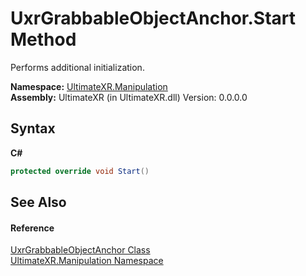 # UxrGrabbableObjectAnchor.Start Method 
 

Performs additional initialization.

**Namespace:**&nbsp;<a href="N_UltimateXR_Manipulation">UltimateXR.Manipulation</a><br />**Assembly:**&nbsp;UltimateXR (in UltimateXR.dll) Version: 0.0.0.0

## Syntax

**C#**<br />
``` C#
protected override void Start()
```


## See Also


#### Reference
<a href="T_UltimateXR_Manipulation_UxrGrabbableObjectAnchor">UxrGrabbableObjectAnchor Class</a><br /><a href="N_UltimateXR_Manipulation">UltimateXR.Manipulation Namespace</a><br />